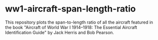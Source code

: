 # ww1-aircraft-span-length-ratio

This repository plots the span-to-length ratio of all the aircraft featured in the book "Aircraft of World War I 1914–1918: The Essential Aircraft Identification Guide" by Jack Herris and Bob Pearson.
